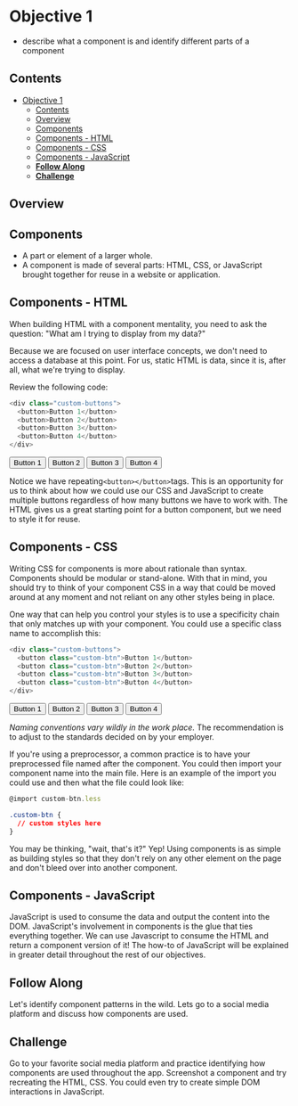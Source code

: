 # Objective 1

- describe what a component is and identify different parts of a component

## Contents

- [Objective 1](#objective-1)
  - [Contents](#contents)
  - [Overview](#overview)
  - [Components](#components)
  - [Components - HTML](#components---html)
  - [Components - CSS](#components---css)
  - [Components - JavaScript](#components---javascript)
  - [**Follow Along**](#follow-along)
  - [**Challenge**](#challenge)

## Overview

## Components

- A part or element of a larger whole.
- A component is made of several parts: HTML, CSS, or JavaScript brought together for reuse in a website or application.

## Components - HTML

When building HTML with a component mentality, you need to ask the question: "What am I trying to display from my data?"

Because we are focused on user interface concepts, we don't need to access a database at this point. For us, static HTML is data, since it is, after all, what we're trying to display.

Review the following code:

```javaScript
<div class="custom-buttons">
  <button>Button 1</button>
  <button>Button 2</button>
  <button>Button 3</button>
  <button>Button 4</button>
</div>
```

<div class="custom-buttons">
  <button>Button 1</button>
  <button>Button 2</button>
  <button>Button 3</button>
  <button>Button 4</button>
</div>

Notice we have repeating` <button></button> `tags. This is an opportunity for us to think about how we could use our CSS and JavaScript to create multiple buttons regardless of how many buttons we have to work with. The HTML gives us a great starting point for a button component, but we need to style it for reuse.

## Components - CSS

Writing CSS for components is more about rationale than syntax. Components should be modular or stand-alone. With that in mind, you should try to think of your component CSS in a way that could be moved around at any moment and not reliant on any other styles being in place.

One way that can help you control your styles is to use a specificity chain that only matches up with your component. You could use a specific class name to accomplish this:

```JavaScript
<div class="custom-buttons">
  <button class="custom-btn">Button 1</button>
  <button class="custom-btn">Button 2</button>
  <button class="custom-btn">Button 3</button>
  <button class="custom-btn">Button 4</button>
</div>
```

<div class="custom-buttons">
  <button class="custom-btn">Button 1</button>
  <button class="custom-btn">Button 2</button>
  <button class="custom-btn">Button 3</button>
  <button class="custom-btn">Button 4</button>
</div>

_Naming conventions vary wildly in the work place._ The recommendation is to adjust to the standards decided on by your employer.

If you're using a preprocessor, a common practice is to have your preprocessed file named after the component. You could then import your component name into the main file. Here is an example of the import you could use and then what the file could look like:

```JavaScript
@import custom-btn.less
```

```css
.custom-btn {
  // custom styles here
}
```

You may be thinking, "wait, that's it?" Yep! Using components is as simple as building styles so that they don't rely on any other element on the page and don't bleed over into another component.

## Components - JavaScript

JavaScript is used to consume the data and output the content into the DOM. JavaScript's involvement in components is the glue that ties everything together. We can use Javascript to consume the HTML and return a component version of it! The how-to of JavaScript will be explained in greater detail throughout the rest of our objectives.

## **Follow Along**

Let's identify component patterns in the wild. Lets go to a social media platform and discuss how components are used.

## **Challenge**

Go to your favorite social media platform and practice identifying how components are used throughout the app. Screenshot a component and try recreating the HTML, CSS. You could even try to create simple DOM interactions in JavaScript.

